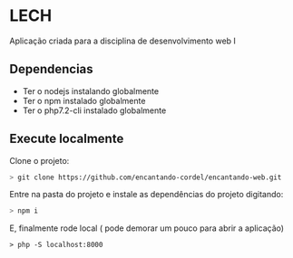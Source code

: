 # LECH
Aplicação criada para a disciplina de desenvolvimento web I


## Dependencias
- Ter o nodejs instalando globalmente
- Ter o npm instalado globalmente
- Ter o php7.2-cli instalado globalmente

## Execute localmente

Clone o projeto:
```sh
> git clone https://github.com/encantando-cordel/encantando-web.git
```

Entre na pasta do projeto e instale as dependências do projeto digitando:
```sh
> npm i
```

E, finalmente rode local ( pode demorar um pouco para abrir a aplicação)

```
> php -S localhost:8000
```


